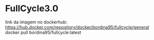 # FullCycle3.0

link da imagem no dockerhub:
https://hub.docker.com/repository/docker/bordina95/fullcycle/general
docker pull bordina95/fullcycle:latest
